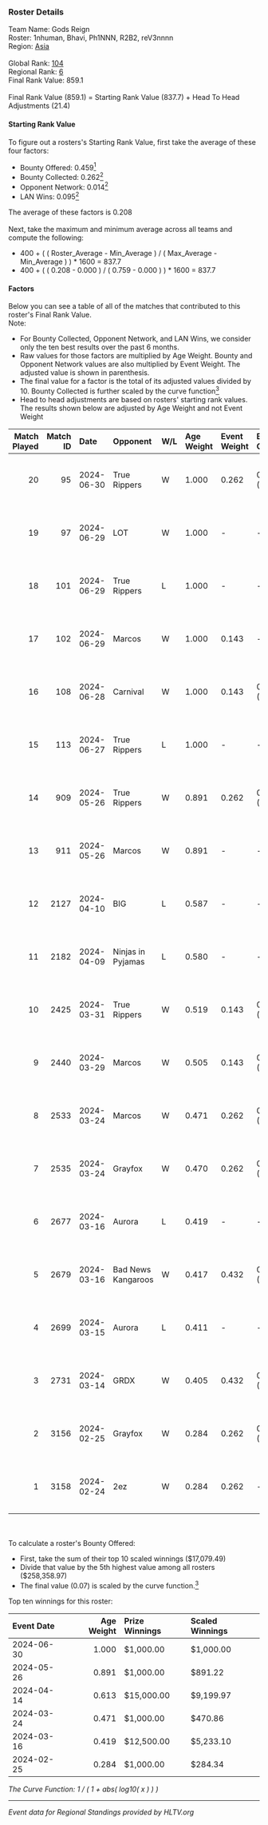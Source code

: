 ### Roster Details<br />
Team Name: Gods Reign<br />
Roster: 1nhuman, Bhavi, Ph1NNN, R2B2, reV3nnnn<br />
Region: [Asia]( ../standings_asia.md)<br />
<br />
Global Rank: [104](../standings_global.md)<br />
Regional Rank: [6]( ../standings_asia.md)<br />
Final Rank Value:  859.1<br />
<br />
Final Rank Value (859.1) = Starting Rank Value (837.7) + Head To Head Adjustments (21.4)<br />

#### Starting Rank Value<br />
To figure out a rosters's Starting Rank Value, first take the average of these four factors:<br />
- Bounty Offered: 0.459[<sup>1</sup>](#table2)
- Bounty Collected: 0.262[<sup>2</sup>](#table1)
- Opponent Network: 0.014[<sup>2</sup>](#table1)
- LAN Wins: 0.095[<sup>2</sup>](#table1)

The average of these factors is 0.208<br />
<br />
Next, take the maximum and minimum average across all teams and compute the following:<br />
- 400 + ( ( Roster_Average - Min_Average ) / ( Max_Average - Min_Average ) ) * 1600 = 837.7
- 400 + ( ( 0.208 - 0.000 ) / ( 0.759 - 0.000 ) ) * 1600 = 837.7


#### Factors<br />
Below you can see a table of all of the matches that contributed to this roster's Final Rank Value.<br />
Note:<br />

- For Bounty Collected, Opponent Network, and LAN Wins, we consider only the ten best results over the past 6 months.
- Raw values for those factors are multiplied by Age Weight. Bounty and Opponent Network values are also multiplied by Event Weight. The adjusted value is shown in parenthesis.
- The final value for a factor is the total of its adjusted values divided by 10. Bounty Collected is further scaled by the curve function[<sup>3</sup>](#curveFunction)
- Head to head adjustments are based on rosters' starting rank values. The results shown below are adjusted by Age Weight and not Event Weight
<span id="table1"></span><br />


| Match Played | Match ID | Date       | Opponent           | W/L | Age Weight | Event Weight | Bounty Collected | Opponent Network | LAN Wins  | H2H Adj. | Roster                                 |
| -: | -: | :- | :- | :- | :- | :- | :- | :- | :- | -: | :- |
|           20 |       95 | 2024-06-30 | True Rippers       | W   | 1.000      | 0.262        | 0.015 (0.004)    | 0.167 (0.044)    | 0 (0.000) |    12.98 | 1nhuman, Bhavi, Ph1NNN, R2B2, reV3nnnn |
|           19 |       97 | 2024-06-29 | LOT                | W   | 1.000      | -            | -                | -                | 0 (0.000) |     2.39 | Bhavi, f1redup, Ph1NNN, R2B2, reV3nnnn |
|           18 |      101 | 2024-06-29 | True Rippers       | L   | 1.000      | -            | -                | -                | -         |   -18.89 | Bhavi, f1redup, Ph1NNN, R2B2, reV3nnnn |
|           17 |      102 | 2024-06-29 | Marcos             | W   | 1.000      | 0.143        | -                | 0.041 (0.006)    | 0 (0.000) |     3.71 | Bhavi, f1redup, Ph1NNN, R2B2, reV3nnnn |
|           16 |      108 | 2024-06-28 | Carnival           | W   | 1.000      | 0.143        | 0.001 (0.000)    | -                | 0 (0.000) |     3.82 | Bhavi, f1redup, Ph1NNN, R2B2, reV3nnnn |
|           15 |      113 | 2024-06-27 | True Rippers       | L   | 1.000      | -            | -                | -                | -         |   -20.45 | Bhavi, f1redup, Ph1NNN, R2B2, reV3nnnn |
|           14 |      909 | 2024-05-26 | True Rippers       | W   | 0.891      | 0.262        | 0.015 (0.004)    | 0.167 (0.039)    | 0 (0.000) |     9.51 | 1nhuman, Bhavi, Ph1NNN, R2B2, reV3nnnn |
|           13 |      911 | 2024-05-26 | Marcos             | W   | 0.891      | -            | -                | -                | 0 (0.000) |     1.92 | Bhavi, f1redup, Ph1NNN, R2B2, reV3nnnn |
|           12 |     2127 | 2024-04-10 | BIG                | L   | 0.587      | -            | -                | -                | -         |    -0.92 | Bhavi, f1redup, Ph1NNN, R2B2, yoom     |
|           11 |     2182 | 2024-04-09 | Ninjas in Pyjamas  | L   | 0.580      | -            | -                | -                | -         |    -0.11 | Bhavi, f1redup, Ph1NNN, R2B2, yoom     |
|           10 |     2425 | 2024-03-31 | True Rippers       | W   | 0.519      | 0.143        | 0.015 (0.001)    | 0.167 (0.012)    | 0 (0.000) |     5.67 | Bhavi, f1redup, Ph1NNN, R2B2, reV3nnnn |
|            9 |     2440 | 2024-03-29 | Marcos             | W   | 0.505      | 0.143        | 0.001 (0.000)    | 0.019 (0.001)    | 0 (0.000) |     3.77 | Bhavi, f1redup, Ph1NNN, R2B2, reV3nnnn |
|            8 |     2533 | 2024-03-24 | Marcos             | W   | 0.471      | 0.262        | 0.001 (0.000)    | 0.019 (0.002)    | -         |     3.63 | Bhavi, f1redup, Ph1NNN, R2B2, reV3nnnn |
|            7 |     2535 | 2024-03-24 | Grayfox            | W   | 0.470      | 0.262        | 0.001 (0.000)    | 0.012 (0.001)    | -         |     3.13 | Bhavi, f1redup, Ph1NNN, R2B2, reV3nnnn |
|            6 |     2677 | 2024-03-16 | Aurora             | L   | 0.419      | -            | -                | -                | -         |    -0.15 | Bhavi, f1redup, Ph1NNN, R2B2, reV3nnnn |
|            5 |     2679 | 2024-03-16 | Bad News Kangaroos | W   | 0.417      | 0.432        | 0.029 (0.005)    | 0.196 (0.035)    | 1 (0.417) |     6.66 | Bhavi, f1redup, Ph1NNN, R2B2, reV3nnnn |
|            4 |     2699 | 2024-03-15 | Aurora             | L   | 0.411      | -            | -                | -                | -         |    -0.14 | Bhavi, f1redup, Ph1NNN, R2B2, reV3nnnn |
|            3 |     2731 | 2024-03-14 | GRDX               | W   | 0.405      | 0.432        | 0.004 (0.001)    | -                | 1 (0.405) |     2.14 | Bhavi, f1redup, Ph1NNN, R2B2, reV3nnnn |
|            2 |     3156 | 2024-02-25 | Grayfox            | W   | 0.284      | 0.262        | 0.001 (0.000)    | 0.012 (0.001)    | -         |     2.00 | Bhavi, f1redup, Ph1NNN, R2B2, reV3nnnn |
|            1 |     3158 | 2024-02-24 | 2ez                | W   | 0.284      | 0.262        | -                | 0.004 (0.000)    | -         |     0.71 | Bhavi, f1redup, Ph1NNN, R2B2, reV3nnnn |

<br />
<span id="table2"></span><br />
To calculate a roster's Bounty Offered:<br />

- First, take the sum of their top 10 scaled winnings ($17,079.49)
- Divide that value by the 5th highest value among all rosters ($258,358.97)
- The final value (0.07) is scaled by the curve function.[<sup>3</sup>](#curveFunction)

Top ten winnings for this roster:<br />

| Event Date | Age Weight | Prize Winnings | Scaled Winnings |
| :- | -: | :- | :- |
| 2024-06-30 |      1.000 | $1,000.00      | $1,000.00       |
| 2024-05-26 |      0.891 | $1,000.00      | $891.22         |
| 2024-04-14 |      0.613 | $15,000.00     | $9,199.97       |
| 2024-03-24 |      0.471 | $1,000.00      | $470.86         |
| 2024-03-16 |      0.419 | $12,500.00     | $5,233.10       |
| 2024-02-25 |      0.284 | $1,000.00      | $284.34         |


<span id="curveFunction"></span>_The Curve Function: 1 / ( 1 + abs( log10( x ) ) )_<br />

---
_Event data for Regional Standings provided by HLTV.org_<br />
